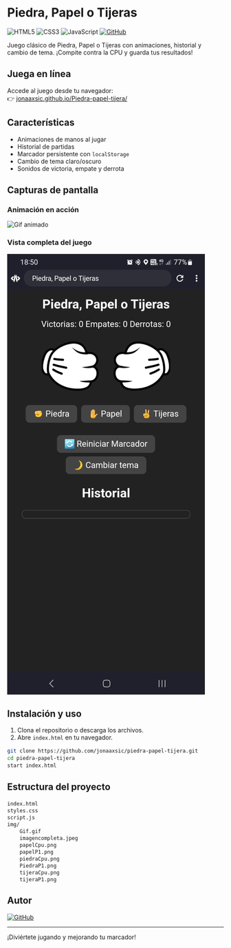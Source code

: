 # Piedra, Papel o Tijeras

![HTML5](https://img.shields.io/badge/HTML5-E34F26?style=for-the-badge&logo=html5&logoColor=white)
![CSS3](https://img.shields.io/badge/CSS3-1572B6?style=for-the-badge&logo=css3&logoColor=white) 
![JavaScript](https://img.shields.io/badge/JavaScript-F7DF1E?style=for-the-badge&logo=javascript&logoColor=black) [![GitHub](https://img.shields.io/badge/GitHub-Jonaaxsic-121011?style=for-the-badge&logo=github&logoColor=white)](https://github.com/Jonaaxsic)

Juego clásico de Piedra, Papel o Tijeras con animaciones, historial y cambio de tema. ¡Compite contra la CPU y guarda tus resultados!

## Juega en línea

Accede al juego desde tu navegador:  
👉 [jonaaxsic.github.io/Piedra-papel-tijera/](https://jonaaxsic.github.io/Piedra-papel-tijera/)


## Características

- Animaciones de manos al jugar
- Historial de partidas
- Marcador persistente con `localStorage`
- Cambio de tema claro/oscuro
- Sonidos de victoria, empate y derrota

## Capturas de pantalla

### Animación en acción
![Gif animado](img/Gif.gif)

### Vista completa del juego
![Pantalla completa](img/imagencompleta.jpeg)

## Instalación y uso

1. Clona el repositorio o descarga los archivos.
2. Abre `index.html` en tu navegador.

```sh
git clone https://github.com/jonaaxsic/piedra-papel-tijera.git
cd piedra-papel-tijera
start index.html
```

## Estructura del proyecto

```
index.html
styles.css
script.js
img/
    Gif.gif
    imagencompleta.jpeg
    papelCpu.png
    papelP1.png
    piedraCpu.png
    PiedraP1.png
    tijeraCpu.png
    tijeraP1.png
```

## Autor

[![GitHub](https://img.shields.io/badge/GitHub-jonaaxsic-black?logo=github)](https://github.com/jonaaxsic)

---

¡Diviértete jugando y mejorando tu marcador!
